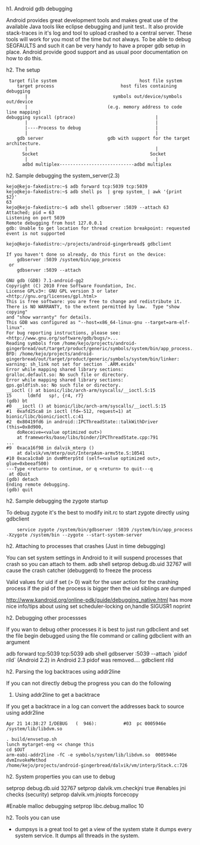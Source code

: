 h1. Android gdb debugging

Android provides great development tools and makes great use of the available Java tools 
like eclipse debugging and junit test.. It also provide stack-traces in it's log and tool to
upload crashed to a central server. These tools will work for you most of the time but not
always. To be able to debug SEGFAULTS and such it can be very handy to have a proper gdb 
setup in place. Android provide good support and as usual poor documentation on how to do this.


h2. The setup


```
 target file system                               host file system
    target process                         host files containing debugging 
       |                                symbols out/device/symbols out/device
       |                              (e.g. memory address to code line mapping)
debugging syscall (ptrace)                              |
       |                                                |
       |----Process to debug                            |
       |                                                |
    gdb server                        gdb with support for the target architecture.
       |                                                |
      Socket                                          Socket
       |                                                |
      adbd multiplex----------------------------adbd multiplex
```

h2. Sample debugging the system_server(2.3)


```
kejo@kejo-fakedistro:~$ adb forward tcp:5039 tcp:5039
kejo@kejo-fakedistro:~$ adb shell ps  | grep system_ | awk '{print $2}'
63
kejo@kejo-fakedistro:~$ adb shell gdbserver :5039 --attach 63
Attached; pid = 63
Listening on port 5039
Remote debugging from host 127.0.0.1
gdb: Unable to get location for thread creation breakpoint: requested event is not supported
```


```
kejo@kejo-fakedistro:~/projects/android-gingerbread$ gdbclient 

If you haven't done so already, do this first on the device:
    gdbserver :5039 /system/bin/app_process
 or
    gdbserver :5039 --attach 

GNU gdb (GDB) 7.1-android-gg2
Copyright (C) 2010 Free Software Foundation, Inc.
License GPLv3+: GNU GPL version 3 or later <http://gnu.org/licenses/gpl.html>
This is free software: you are free to change and redistribute it.
There is NO WARRANTY, to the extent permitted by law.  Type "show copying"
and "show warranty" for details.
This GDB was configured as "--host=x86_64-linux-gnu --target=arm-elf-linux".
For bug reporting instructions, please see:
<http://www.gnu.org/software/gdb/bugs/>...
Reading symbols from /home/kejo/projects/android-gingerbread/out/target/product/generic/symbols/system/bin/app_process...done.
BFD: /home/kejo/projects/android-gingerbread/out/target/product/generic/symbols/system/bin/linker: warning: sh_link not set for section `.ARM.exidx'
Error while mapping shared library sections:
gralloc.default.so: No such file or directory.
Error while mapping shared library sections:
gps.goldfish.so: No such file or directory.
__ioctl () at bionic/libc/arch-arm/syscalls/__ioctl.S:15
15      ldmfd   sp!, {r4, r7}
(gdb) bt
#0  __ioctl () at bionic/libc/arch-arm/syscalls/__ioctl.S:15
#1  0xafd25ca8 in ioctl (fd=-512, request=1) at bionic/libc/bionic/ioctl.c:41
#2  0x80419fd6 in android::IPCThreadState::talkWithDriver (this=0x8d900, 
    doReceive=<value optimized out>)
    at frameworks/base/libs/binder/IPCThreadState.cpp:791
...
#9  0xaca16f98 in dalvik_mterp ()
    at dalvik/vm/mterp/out/InterpAsm-armv5te.S:10541
#10 0xaca1c0a0 in dvmMterpStd (self=<value optimized out>, glue=0xbeeaf500)
---Type <return> to continue, or q <return> to quit---q
 at dQuit
(gdb) detach
Ending remote debugging.
(gdb) quit
```

h2. Sample debugging the zygote startup

To debug zygote it's the best to modify init.rc to start zygote directly using gdbclient

```
    service zygote /system/bin/gdbserver :5039 /system/bin/app_process -Xzygote /system/bin --zygote --start-system-server
```


h2. Attaching to processes that crashes (Just in time debugging)

You can set system settings in Android to it will suspend processes that crash so you
can attach to them. adb shell setprop debug.db.uid 32767 will cause the crash catcher (debuggerd) to freeze the process

Valid values for uid if set (> 0) wait for the user action for the crashing process
if the pid of the process is bigger then the  uid siblings are dumped

http://www.kandroid.org/online-pdk/guide/debugging_native.html has more nice info/tips about 
using set scheduler-locking on,handle SIGUSR1 noprint

h2. Debugging other processses

If you wan to debug other processes it is best to just run gdbclient
and set the file begin debugged using the file command or calling gdbclient with an argument

adb forward tcp:5039 tcp:5039
adb shell gdbserver :5039 --attach \`pidof rild\` (Android 2.2) in Android 2.3 pidof was removed....
gdbclient rild

h2. Parsing the log backtraces using addr2line

If you can not directly debug the progress you can do the following

1) Using addr2line to get a backtrace

If you get a backtrace in a log can convert the addresses back to source using addr2line

```
Apr 21 14:38:27 I/DEBUG   (  946):          #03  pc 0005946e  /system/lib/libdvm.so
```

```
. build/envsetup.sh
lunch mytarget-eng << change this
cd $OUT
arm-eabi-addr2line -fC -e symbols/system/lib/libdvm.so  0005946e
dvmInvokeMethod
/home/kejo/projects/android-gingerbread/dalvik/vm/interp/Stack.c:726
```

h2. System properties you can use to debug

setprop debug.db.uid 32767
setprop dalvik.vm.checkjni true #enables jni checks (security)
setprop dalvik.vm.jniopts forcecopy

#Enable malloc debugging
setprop libc.debug.malloc 10


h2. Tools you can use

* dumpsys is a great tool to get a view of the system state it dumps every system service. It dumps all threads in the system.
